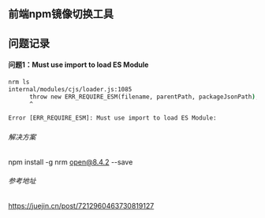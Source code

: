 ## 前端npm镜像切换工具

## 问题记录
#### 问题1：Must use import to load ES Module
```cmd
nrm ls
internal/modules/cjs/loader.js:1085
      throw new ERR_REQUIRE_ESM(filename, parentPath, packageJsonPath);
      ^

Error [ERR_REQUIRE_ESM]: Must use import to load ES Module:
```
###### 解决方案
npm install -g nrm open@8.4.2 --save
###### 参考地址
https://juejin.cn/post/7212960463730819127